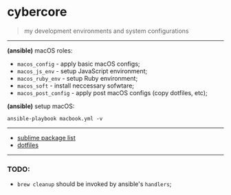 # cybercore

> my development environments and system configurations

---

**(ansible)** macOS roles:
  - `macos_config` - apply basic macOS configs;
  - `macos_js_env` - setup JavaScript environment;
  - `macos_ruby_env` - setup Ruby environment;
  - `macos_soft` - install neccessary sofwtare;
  - `macos_post_config` - apply post macOS configs (copy dotfiles, etc);

**(ansible)** setup macOS:
```shell
ansible-playbook macbook.yml -v
```

---

- [sublime package list](roles/macos_post_config/files/sublime/packages.md)
- [dotfiles](roles/macos_post_config/files)

---

### TODO:

- `brew cleanup` should be invoked by ansible's `handlers`;
